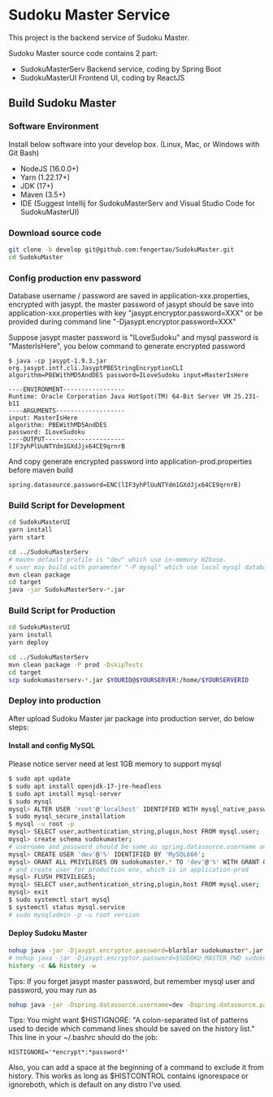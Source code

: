 # Sudoku Master Service

This project is the backend service of Sudoku Master.

Sudoku Master source code contains 2 part:

* SudokuMasterServ
  Backend service, coding by Spring Boot
* SudokuMasterUI
  Frontend UI, coding by ReactJS

## Build Sudoku Master

### Software Environment

Install below software into your develop box. (Linux, Mac, or Windows with Git Bash)

* NodeJS (16.0.0+)
* Yarn (1.22.17+)
* JDK (17+)
* Maven (3.5+)
* IDE (Suggest Intellij for SudokuMasterServ and Visual Studio Code for SudokuMasterUI)

### Download source code

```bash
git clone -b develop git@github.com:fengertao/SudokuMaster.git
cd SudokuMaster
```

### Config production env password

Database username / password are saved in application-xxx.properties, encrypted with jasypt. the master password of
jasypt should be save into application-xxx.properties with key "jasypt.encryptor.password=XXX"
or be provided during command line "-Djasypt.encryptor.password=XXX"

Suppose jasypt master password is "ILoveSudoku" and mysql password is "MasterIsHere", you below command to generate
encrypted password

```base
$ java -cp jasypt-1.9.3.jar org.jasypt.intf.cli.JasyptPBEStringEncryptionCLI algorithm=PBEWithMD5AndDES password=ILoveSudoku input=MasterIsHere

----ENVIRONMENT-----------------
Runtime: Oracle Corporation Java HotSpot(TM) 64-Bit Server VM 25.231-b11
----ARGUMENTS-------------------
input: MasterIsHere
algorithm: PBEWithMD5AndDES
password: ILoveSudoku
----OUTPUT----------------------
lIF3yhPlUuNTYdm1GXdJjx64CE9qrnrB
```

And copy generate encrypted password into application-prod.properties before maven build

```properties
spring.datasource.password=ENC(lIF3yhPlUuNTYdm1GXdJjx64CE9qrnrB)
```

### Build Script for Development

```bash
cd SudokuMasterUI
yarn install
yarn start

cd ../SudokuMasterServ
# maven default profile is "dev" which use in-memory H2base.
# user may build with parameter "-P mysql" which use local mysql database
mvn clean package
cd target
java -jar SudokuMasterServ-*.jar
```

### Build Script for Production

```bash
cd SudokuMasterUI
yarn install
yarn deploy

cd ../SudokuMasterServ
mvn clean package -P prod -DskipTests
cd target
scp sudokumasterserv-*.jar $YOURID@$YOURSERVER:/home/$YOURSERVERID
```


### Deploy into production

After upload Sudoku Master jar package into production server, do below steps:

#### Install and config MySQL

Please notice server need at lest 1GB memory to support mysql

```bash
$ sudo apt update
$ sudo apt install openjdk-17-jre-headless
$ sudo apt install mysql-server
$ sudo mysql
mysql> ALTER USER 'root'@'localhost' IDENTIFIED WITH mysql_native_password by '$MYSQL_NEW_ROOT_PASSWORD'
$ sudo mysql_secure_installation
$ mysql -u root -p
mysql> SELECT user,authentication_string,plugin,host FROM mysql.user;
mysql> create schema sudokumaster;
# username and password should be same as spring.datasource.username and spring.datasource.password decrypted value
mysql> CREATE USER 'dev'@'%' IDENTIFIED BY 'MySQL666';
mysql> GRANT ALL PRIVILEGES ON sudokumaster.* TO 'dev'@'%' WITH GRANT OPTION;
# and create user for production env, which is in application-prod
mysql> FLUSH PRIVILEGES;
mysql> SELECT user,authentication_string,plugin,host FROM mysql.user;
mysql> exit
$ sudo systemctl start mysql
$ systemctl status mysql.service
# sudo mysqladmin -p -u root version
```

#### Deploy Sudoku Master

```bash
nohup java -jar -Djasypt.encryptor.password=blarblar sudokumaster*.jar &
# nohup java -jar -Djasypt.encryptor.password=$SUDOKU_MASTER_PWD sudokumaster*.jar &
history -c && history -w
```

Tips:
If you forget jasypt master password, but remember mysql user and password, you may run as

```bash
nohup java -jar -Dspring.datasource.username=dev -Dspring.datasource.password=MySQL666 sudokumaster*.jar &
```

Tips:
You might want $HISTIGNORE: "A colon-separated list of patterns used to decide which command lines should be saved on
the history list."
This line in your ~/.bashrc should do the job:

```properties
HISTIGNORE='*encrypt*:*password*'
```

Also, you can add a space at the beginning of a command to exclude it from history. This works as long as $HISTCONTROL
contains ignorespace or ignoreboth, which is default on any distro I've used.
